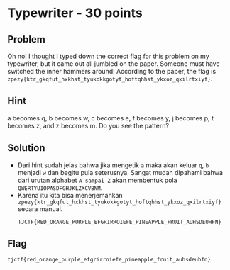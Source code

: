 # Typewriter - 30 points

## Problem
Oh no! I thought I typed down the correct flag for this problem on my typewriter, but it came out all jumbled on the paper. Someone must have switched the inner hammers around! According to the paper, the flag is `zpezy{ktr_gkqfut_hxkhst_tyukokkgotyt_hoftqhhst_ykxoz_qxilrtxiyf}`.

## Hint
a becomes q, b becomes w, c becomes e, f becomes y, j becomes p, t becomes z, and z becomes m. Do you see the pattern? 

## Solution
- Dari hint sudah jelas bahwa jika mengetik `a` maka akan keluar `q`, `b` menjadi `w` dan begitu pula seterusnya. Sangat mudah dipahami bahwa dari urutan alphabet `A sampai Z` akan membentuk pola `QWERTYUIOPASDFGHJKLZXCVBNM`.
- Karena itu kita bisa menerjemahkan `zpezy{ktr_gkqfut_hxkhst_tyukokkgotyt_hoftqhhst_ykxoz_qxilrtxiyf}` secara manual.
  ```
  TJCTF{RED_ORANGE_PURPLE_EFGRIRROIEFE_PINEAPPLE_FRUIT_AUHSDEUHFN}
  ```

## Flag
```
tjctf{red_orange_purple_efgrirroiefe_pineapple_fruit_auhsdeuhfn}
```
